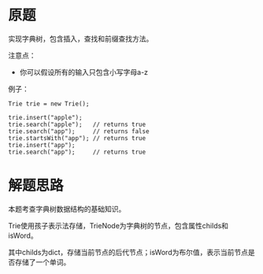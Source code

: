 # 原题
实现字典树，包含插入，查找和前缀查找方法。

注意点：

  - 你可以假设所有的输入只包含小写字母a-z

例子：

```
Trie trie = new Trie();

trie.insert("apple");
trie.search("apple");   // returns true
trie.search("app");     // returns false
trie.startsWith("app"); // returns true
trie.insert("app");   
trie.search("app");     // returns true
```

# 解题思路
本题考查字典树数据结构的基础知识。

Trie使用孩子表示法存储，TrieNode为字典树的节点，包含属性childs和isWord。

其中childs为dict，存储当前节点的后代节点；isWord为布尔值，表示当前节点是否存储了一个单词。
